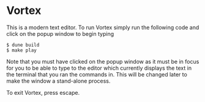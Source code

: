# Vortex
This is a modern text editor. To run Vortex simply run the following code and click on the popup window to begin typing
```
$ dune build
$ make play
```
Note that you must have clicked on the popup window as it must be in focus for you to be able to type to the editor which currently displays the text in the terminal that you ran the commands in. This will be changed later to make the window a stand-alone process.

To exit Vortex, press escape.
